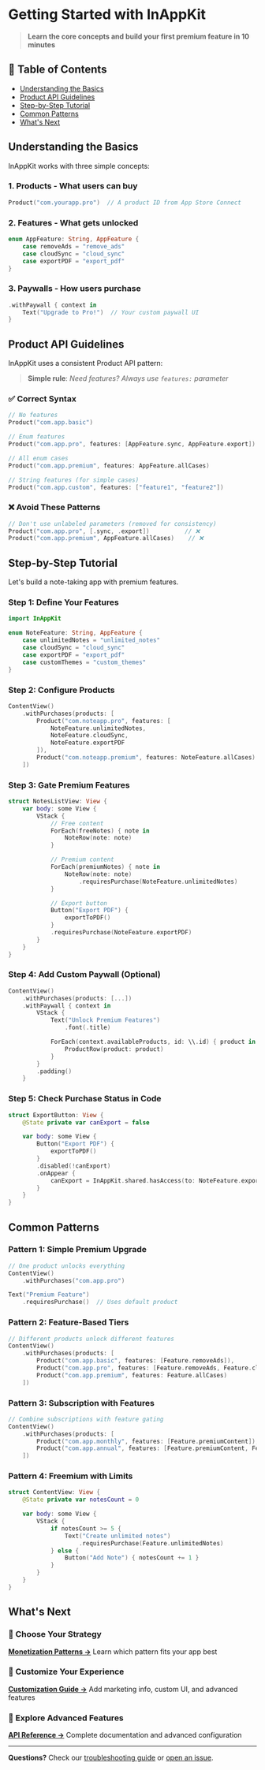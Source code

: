 # Getting Started with InAppKit

> **Learn the core concepts and build your first premium feature in 10 minutes**

## 📖 Table of Contents

- [Understanding the Basics](#understanding-the-basics)
- [Product API Guidelines](#product-api-guidelines)
- [Step-by-Step Tutorial](#step-by-step-tutorial)
- [Common Patterns](#common-patterns)
- [What's Next](#whats-next)

## Understanding the Basics

InAppKit works with three simple concepts:

### 1. **Products** - What users can buy
```swift
Product("com.yourapp.pro")  // A product ID from App Store Connect
```

### 2. **Features** - What gets unlocked
```swift
enum AppFeature: String, AppFeature {
    case removeAds = "remove_ads"
    case cloudSync = "cloud_sync"
    case exportPDF = "export_pdf"
}
```

### 3. **Paywalls** - How users purchase
```swift
.withPaywall { context in
    Text("Upgrade to Pro!")  // Your custom paywall UI
}
```

## Product API Guidelines

InAppKit uses a consistent Product API pattern:

> **Simple rule**: *Need features? Always use `features:` parameter*

### ✅ Correct Syntax

```swift
// No features
Product("com.app.basic")

// Enum features
Product("com.app.pro", features: [AppFeature.sync, AppFeature.export])

// All enum cases
Product("com.app.premium", features: AppFeature.allCases)

// String features (for simple cases)
Product("com.app.custom", features: ["feature1", "feature2"])
```

### ❌ Avoid These Patterns

```swift
// Don't use unlabeled parameters (removed for consistency)
Product("com.app.pro", [.sync, .export])          // ❌
Product("com.app.premium", AppFeature.allCases)    // ❌
```

## Step-by-Step Tutorial

Let's build a note-taking app with premium features.

### Step 1: Define Your Features

```swift
import InAppKit

enum NoteFeature: String, AppFeature {
    case unlimitedNotes = "unlimited_notes"
    case cloudSync = "cloud_sync"
    case exportPDF = "export_pdf"
    case customThemes = "custom_themes"
}
```

### Step 2: Configure Products

```swift
ContentView()
    .withPurchases(products: [
        Product("com.noteapp.pro", features: [
            NoteFeature.unlimitedNotes,
            NoteFeature.cloudSync,
            NoteFeature.exportPDF
        ]),
        Product("com.noteapp.premium", features: NoteFeature.allCases)
    ])
```

### Step 3: Gate Premium Features

```swift
struct NotesListView: View {
    var body: some View {
        VStack {
            // Free content
            ForEach(freeNotes) { note in
                NoteRow(note: note)
            }

            // Premium content
            ForEach(premiumNotes) { note in
                NoteRow(note: note)
                    .requiresPurchase(NoteFeature.unlimitedNotes)
            }

            // Export button
            Button("Export PDF") {
                exportToPDF()
            }
            .requiresPurchase(NoteFeature.exportPDF)
        }
    }
}
```

### Step 4: Add Custom Paywall (Optional)

```swift
ContentView()
    .withPurchases(products: [...])
    .withPaywall { context in
        VStack {
            Text("Unlock Premium Features")
                .font(.title)

            ForEach(context.availableProducts, id: \\.id) { product in
                ProductRow(product: product)
            }
        }
        .padding()
    }
```

### Step 5: Check Purchase Status in Code

```swift
struct ExportButton: View {
    @State private var canExport = false

    var body: some View {
        Button("Export PDF") {
            exportToPDF()
        }
        .disabled(!canExport)
        .onAppear {
            canExport = InAppKit.shared.hasAccess(to: NoteFeature.exportPDF)
        }
    }
}
```

## Common Patterns

### Pattern 1: Simple Premium Upgrade

```swift
// One product unlocks everything
ContentView()
    .withPurchases("com.app.pro")

Text("Premium Feature")
    .requiresPurchase()  // Uses default product
```

### Pattern 2: Feature-Based Tiers

```swift
// Different products unlock different features
ContentView()
    .withPurchases(products: [
        Product("com.app.basic", features: [Feature.removeAds]),
        Product("com.app.pro", features: [Feature.removeAds, Feature.cloudSync]),
        Product("com.app.premium", features: Feature.allCases)
    ])
```

### Pattern 3: Subscription with Features

```swift
// Combine subscriptions with feature gating
ContentView()
    .withPurchases(products: [
        Product("com.app.monthly", features: [Feature.premiumContent]),
        Product("com.app.annual", features: [Feature.premiumContent, Feature.prioritySupport])
    ])
```

### Pattern 4: Freemium with Limits

```swift
struct ContentView: View {
    @State private var notesCount = 0

    var body: some View {
        VStack {
            if notesCount >= 5 {
                Text("Create unlimited notes")
                    .requiresPurchase(Feature.unlimitedNotes)
            } else {
                Button("Add Note") { notesCount += 1 }
            }
        }
    }
}
```

## What's Next

### 🎯 Choose Your Strategy
**[Monetization Patterns →](monetization-patterns.md)**
Learn which pattern fits your app best

### 🎨 Customize Your Experience
**[Customization Guide →](customization.md)**
Add marketing info, custom UI, and advanced features

### 📖 Explore Advanced Features
**[API Reference →](api-reference.md)**
Complete documentation and advanced configuration

---

**Questions?** Check our [troubleshooting guide](api-reference.md#troubleshooting) or [open an issue](https://github.com/tddworks/InAppKit/issues).